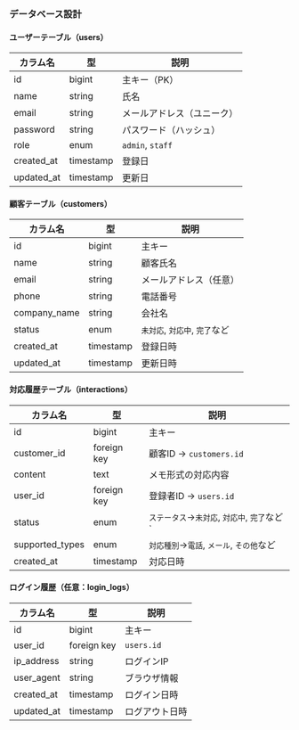 ### データベース設計

#### ユーザーテーブル（users）
| カラム名        | 型         | 説明               |
| ----------- | --------- | ---------------- |
| id          | bigint    | 主キー（PK）          |
| name        | string    | 氏名               |
| email       | string    | メールアドレス（ユニーク）    |
| password    | string    | パスワード（ハッシュ）      |
| role        | enum      | `admin`, `staff` |
| created\_at | timestamp | 登録日              |
| updated\_at | timestamp | 更新日              |


#### 顧客テーブル（customers）
| カラム名          | 型         | 説明                   |
| ------------- | --------- | -------------------- |
| id            | bigint    | 主キー                  |
| name          | string    | 顧客氏名                 |
| email         | string    | メールアドレス（任意）          |
| phone         | string    | 電話番号                 |
| company\_name | string    | 会社名                  |
| status        | enum      | `未対応`, `対応中`, `完了`など |
| created\_at   | timestamp | 登録日時                 |
| updated\_at   | timestamp | 更新日時                 |

#### 対応履歴テーブル（interactions）
| カラム名         | 型           | 説明                    |
| ------------ | ----------- | --------------------- |
| id           | bigint      | 主キー                   |
| customer\_id | foreign key | 顧客ID → `customers.id` |
| content      | text        | メモ形式の対応内容             |
| user\_id  | foreign key | 登録者ID → `users.id`    |
| status  | enum | `ステータス`->`未対応`, `対応中`, `完了`など`    |
| supported_types  | enum | `対応種別`->`電話`, `メール`, `その他`など    |
| created\_at  | timestamp   | 対応日時                  |


#### ログイン履歴（任意：login_logs）
| カラム名        | 型           | 説明         |
| ----------- | ----------- | ---------- |
| id          | bigint      | 主キー        |
| user\_id    | foreign key | `users.id` |
| ip\_address | string      | ログインIP     |
| user\_agent | string      | ブラウザ情報     |
| created\_at | timestamp   | ログイン日時     |
| updated\_at | timestamp   | ログアウト日時     |
